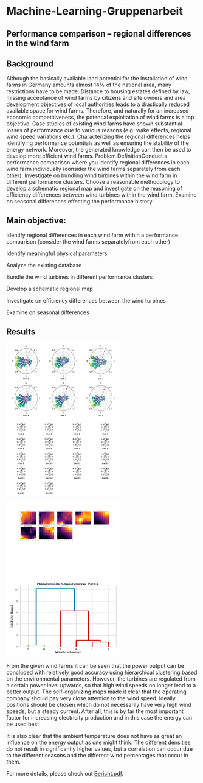 # Machine-Learning-Gruppenarbeit
## **Performance comparison – regional differences in the wind farm**

## Background 
Although the basically available land potential for the installation of wind farms in Germany amounts almost 14% of the national area, many restrictions have to be made. Distance to housing estates defined by law, missing acceptance of wind farms by citizens and site owners and area development objectives of local authorities  leads  to  a  drastically  reduced  available  space  for  wind  farms.  Therefore,  and  naturally  for  an  increased  economic  competitiveness,  the potential exploitation of wind farms is a top objective. Case studies of existing wind farms have shown substantial losses of performance due to various reasons (e.g. wake  effects,  regional  wind  speed  variations  etc.).  Characterizing  the  regional differences helps   identifying   performance   potentials   as   well   as   ensuring   the   stability   of   the   energy   network. Moreover, the  generated   knowledge can then be used to develop more efficient wind farms. Problem DefinitionConduct a performance comparison where you identify regional differences in each  wind  farm  individually  (consider  the  wind  farms  separately  from  each  other). Investigate on bundling wind turbines within the wind farm in different performance clusters. Choose a reasonable methodology to develop a schematic regional map and investigate on the reasoning of efficiency differences between wind turbines within the wind farm. Examine on seasonal differences effecting the performance history.

## Main objective: 

Identify regional differences in each wind farm within a performance comparison (consider the wind farms separatelyfrom each other)

Identify meaningful physical parameters 

Analyze the existing database 

Bundle the wind turbines in different performance clusters

Develop a schematic regional map

Investigate on efficiency differences between the wind turbines

Examine on seasonal differences

## Results

<p float="left">
  <img src="https://github.com/LiLiu1118/Machine-Learning-Gruppenarbeit/blob/main/Abbildungen/WindRosePark1.png" width="300" height="200"/>
  <img src="https://github.com/LiLiu1118/Machine-Learning-Gruppenarbeit/blob/main/Abbildungen/WindRosePark2.png"  width="300" height="200" /> 
</p>

<p float="left">
  <img src="https://github.com/LiLiu1118/Machine-Learning-Gruppenarbeit/blob/main/Abbildungen/SOM-Park1.png" width="300" height="200"/>
  <img src="https://github.com/LiLiu1118/Machine-Learning-Gruppenarbeit/blob/main/Abbildungen/AmbientHirachicalPark1.png" width="300" height="200"/>
</p>


From the given wind farms it can be seen that the power output can be concluded with relatively good accuracy using hierarchical clustering based on the environmental parameters. However, the turbines are regulated from a certain power level upwards, so that high wind speeds no longer lead to a better output. The self-organizing maps made it clear that the operating company should pay very close attention to the wind speed. Ideally, positions should be chosen which do not necessarily have very high wind speeds, but a steady current. After all, this is by far the most important factor for increasing electricity production and in this case the energy can be used best. 

It is also clear that the ambient temperature does not have as great an influence on the energy output as one might think. The different densities do not result in significantly higher values, but a correlation can occur due to the different seasons and the different wind percentages that occur in them.

For more details, please check out [Bericht.pdf](https://github.com/LiLiu1118/Machine-Learning-Gruppenarbeit/blob/main/Bericht.pdf).
